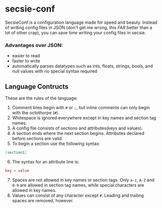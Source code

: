 # secsie-conf
SecsieConf is a configuration language made for speed and beauty. Instead of writing config files in JSON (don't get me wrong, this *FAR* better than a lot of other crap), you can save time writing your config files in secsie.  
### Advantages over JSON:
- easier to read
- faster to write
- automatically parses datatypes such as ints, floats, strings, bools, and null values with no special syntax required


## Language Contructs
These are the rules of the language:
1. Comment lines begin with `#` or `;`, but inline comments can only begin with the octothorpe (`#`).
2. Whitespace is ignored everywhere except in key names and section tag names.
3. A config file consists of sections and attributes(keys and values).
4. A section ends where the next section begins. Attributes declared before sections are valid.
5. To begin a section use the following syntax:
```markdown
[section1]
```
6. The syntax for an attribute line is:
```conf
key = value
```
7. Spaces are not allowed in key names or section tags. Only `a-z`, `A-Z` and `0-9` are allowed in section tag names, while special characters are allowed in key names.
8. Values can consist of any character except `#`. Leading and trailing spaces are removed, however.
